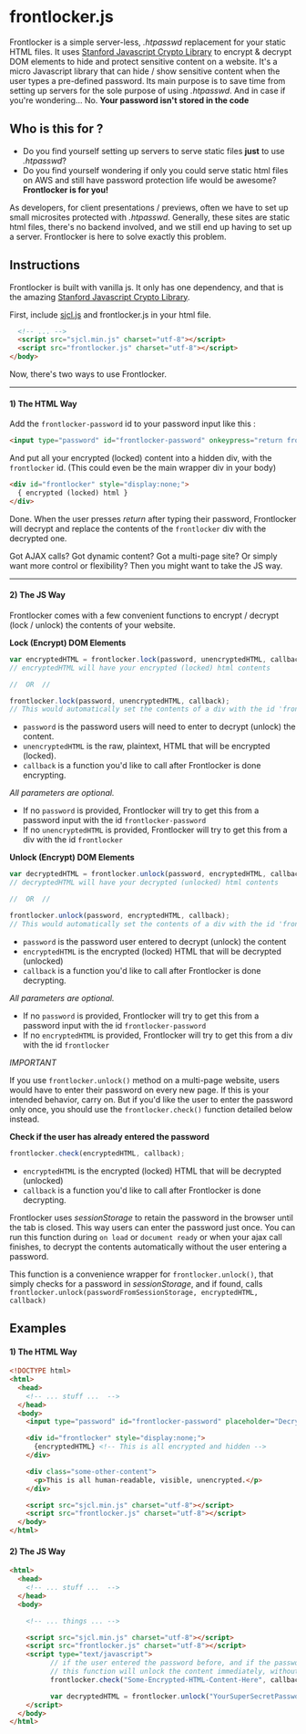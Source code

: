 # frontlocker.js

Frontlocker is a simple server-less, *.htpasswd* replacement for your static HTML files. It uses [Stanford Javascript Crypto Library](https://github.com/bitwiseshiftleft/sjcl) to encrypt & decrypt DOM elements to hide and protect sensitive content on a website. It's a micro Javascript library that can hide / show sensitive content when the user types a pre-defined password. Its main purpose is to save time from setting up servers for the sole purpose of using *.htpasswd*. And in case if you're wondering... No. **Your password isn't stored in the code**

## Who is this for ?
* Do you find yourself setting up servers to serve static files **just** to use *.htpasswd*?  
* Do you find yourself wondering if only you could serve static html files on AWS and still have password protection life would be awesome?  
**Frontlocker is for you!**

As developers, for client presentations / previews, often we have to set up small microsites protected with *.htpasswd*. Generally, these sites are static html files, there's no backend involved, and we still end up having to set up a server. Frontlocker is here to solve exactly this problem.

## Instructions

Frontlocker is built with vanilla js. It only has one dependency, and that is the amazing [Stanford Javascript Crypto Library](https://github.com/bitwiseshiftleft/sjcl).

First, include [sjcl.js](https://github.com/bitwiseshiftleft/sjcl) and frontlocker.js in your html file.

```html
  <!-- ... -->
  <script src="sjcl.min.js" charset="utf-8"></script>
  <script src="frontlocker.js" charset="utf-8"></script>
</body>
```

Now, there's two ways to use Frontlocker.

---
#### 1) The HTML Way


Add the `frontlocker-password` id to your password input like this :

```html
<input type="password" id="frontlocker-password" onkeypress="return frontlocker.unlock()">
```

And put all your encrypted (locked) content into a hidden div, with the `frontlocker` id. (This could even be the main wrapper div in your body)

```html
<div id="frontlocker" style="display:none;">
  { encrypted (locked) html }
</div>
```

Done. When the user presses *return* after typing their password, Frontlocker will decrypt and replace the contents of the `frontlocker` div with the decrypted one.

Got AJAX calls? Got dynamic content? Got a multi-page site? Or simply want more control or flexibility?  Then you might want to take the JS way.

---
#### 2) The JS Way

Frontlocker comes with a few convenient functions to encrypt / decrypt (lock / unlock)  the contents of your website.

**Lock (Encrypt) DOM Elements**
```js
var encryptedHTML = frontlocker.lock(password, unencryptedHTML, callback);
// encryptedHTML will have your encrypted (locked) html contents

//  OR  //

frontlocker.lock(password, unencryptedHTML, callback);
// This would automatically set the contents of a div with the id 'frontlocker'
```

* `password` is the password users will need to enter to decrypt (unlock) the content.
* `unencryptedHTML` is the raw, plaintext, HTML that will be encrypted (locked).
* `callback` is a function you'd like to call after Frontlocker is done encrypting.

*All parameters are optional.*

* If no `password` is provided, Frontlocker will try to get this from a password input with the id `frontlocker-password`
* If no `unencryptedHTML` is provided, Frontlocker will try to get this from a div with the id `frontlocker`

**Unlock (Encrypt) DOM Elements**
```js
var decryptedHTML = frontlocker.unlock(password, encryptedHTML, callback);
// decryptedHTML will have your decrypted (unlocked) html contents

//  OR  //

frontlocker.unlock(password, encryptedHTML, callback);
// This would automatically set the contents of a div with the id 'frontlocker'
```

* `password` is the password user entered to decrypt (unlock) the content
* `encryptedHTML` is the encrypted (locked) HTML that will be decrypted (unlocked)
* `callback` is a function you'd like to call after Frontlocker is done decrypting.

*All parameters are optional.*

* If no `password` is provided, Frontlocker will try to get this from a password input with the id `frontlocker-password`
* If no `encryptedHTML` is provided, Frontlocker will try to get this from a div with the id `frontlocker`

*IMPORTANT*

If you use `frontlocker.unlock()` method on a multi-page website, users would have to enter their password on every new page. If this is your intended behavior, carry on. But if you'd like the user to enter the password only once, you should use the `frontlocker.check()` function detailed below instead.

**Check if the user has already entered the password**
```js
frontlocker.check(encryptedHTML, callback);
```
* `encryptedHTML` is the encrypted (locked) HTML that will be decrypted (unlocked)
* `callback` is a function you'd like to call after Frontlocker is done decrypting.

Frontlocker uses *sessionStorage* to retain the password in the browser until the tab is closed. This way users can enter the password just once. You can run this function during `on load` or `document ready` or when your ajax call finishes, to decrypt the contents automatically without the user entering a password.

This function is a convenience wrapper for `frontlocker.unlock()`, that simply checks for a password in *sessionStorage*, and if found, calls `frontlocker.unlock(passwordFromSessionStorage, encryptedHTML, callback)`

## Examples

#### 1) The HTML Way
```html
<!DOCTYPE html>
<html>
  <head>
    <!-- ... stuff ...  -->
  </head>
  <body>
    <input type="password" id="frontlocker-password" placeholder="Decryption password" onkeypress="return frontlocker.unlock()">

    <div id="frontlocker" style="display:none;">
      {encryptedHTML} <!-- This is all encrypted and hidden -->
    </div>

    <div class="some-other-content">
      <p>This is all human-readable, visible, unencrypted.</p>
    </div>

    <script src="sjcl.min.js" charset="utf-8"></script>
    <script src="frontlocker.js" charset="utf-8"></script>
  </body>
</html>
```

#### 2) The JS Way
```html
<html>
  <head>
    <!-- ... stuff ...  -->
  </head>
  <body>

    <!-- ... things ... -->

    <script src="sjcl.min.js" charset="utf-8"></script>
    <script src="frontlocker.js" charset="utf-8"></script>
    <script type="text/javascript">
          // if the user entered the password before, and if the password is still in sessionStorage,
          // this function will unlock the content immediately, without the need for typing the password again.
          frontlocker.check("Some-Encrypted-HTML-Content-Here", callback);

          var decryptedHTML = frontlocker.unlock("YourSuperSecretPassword", "Some-Encrypted-HTML-Content-Here", callback);
    </script>
  </body>
</html>
```
